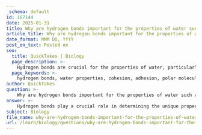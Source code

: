 ```yaml
---
_schema: default
id: 167144
date: 2025-01-31
title: Why are hydrogen bonds important for the properties of water such as cohesion and adhesion?
article_title: Why are hydrogen bonds important for the properties of water such as cohesion and adhesion?
date_format: MMM DD, YYYY
post_on_text: Posted on
seo:
  title: QuickTakes | Biology
  page_description: >-
    Hydrogen bonds are crucial for the properties of water, particularly cohesion and adhesion, which are essential for processes like water transport in plants and the behavior of water in various environments.
  page_keywords: >-
    hydrogen bonds, water properties, cohesion, adhesion, polar molecule, surface tension, capillary action, xylem, water transport, biological processes
author: QuickTakes
question: >-
    Why are hydrogen bonds important for the properties of water such as cohesion and adhesion?
answer: >-
    Hydrogen bonds play a crucial role in determining the unique properties of water, particularly its cohesion and adhesion. Here’s a detailed explanation of how these bonds contribute to these properties:\n\n### Hydrogen Bonds and Water's Properties\n\n1. **Formation of Hydrogen Bonds**:\n   - Water (H₂O) is a polar molecule, meaning it has a partial positive charge on the hydrogen atoms and a partial negative charge on the oxygen atom due to the difference in electronegativity. This polarity allows water molecules to attract each other, forming hydrogen bonds. Each water molecule can form hydrogen bonds with up to three other water molecules, creating a dynamic network of interactions.\n\n2. **Cohesion**:\n   - Cohesion refers to the attraction between molecules of the same substance. In water, hydrogen bonds create strong cohesive forces, which are responsible for water's high surface tension. This high surface tension allows water to form droplets and enables small objects, like water striders, to walk on its surface. The cohesive property is also essential for the movement of water within plants, as it helps maintain a continuous column of water in the xylem.\n\n3. **Adhesion**:\n   - Adhesion is the attraction between molecules of different substances. Water's ability to adhere to other polar surfaces is also a result of hydrogen bonding. For example, when water comes into contact with glass, it adheres to the surface, leading to the formation of a meniscus in a graduated cylinder. This property is crucial for capillary action, which allows water to travel against gravity in plants, facilitating nutrient transport.\n\n### Importance of Cohesion and Adhesion\n- The balance of cohesion and adhesion is vital for various biological processes. For instance, in plants, cohesion helps in the upward movement of water from roots to leaves, while adhesion allows water to cling to the walls of xylem vessels, aiding in its ascent.\n\n### Summary\nIn summary, hydrogen bonds are fundamental to the properties of water, enabling both cohesion and adhesion. These properties are essential for life, influencing processes such as water transport in plants and the behavior of water in various environments. The unique characteristics of water, driven by hydrogen bonding, underscore its importance as a solvent and its role in sustaining life on Earth.
subject: Biology
file_name: why-are-hydrogen-bonds-important-for-the-properties-of-water-such-as-cohesion-and-adhesion.md
url: /learn/biology/questions/why-are-hydrogen-bonds-important-for-the-properties-of-water-such-as-cohesion-and-adhesion
---
```


&nbsp;
